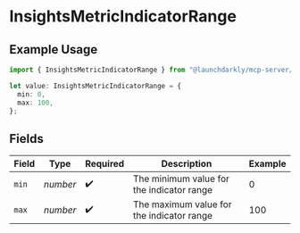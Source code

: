 # InsightsMetricIndicatorRange

## Example Usage

```typescript
import { InsightsMetricIndicatorRange } from "@launchdarkly/mcp-server/models/components";

let value: InsightsMetricIndicatorRange = {
  min: 0,
  max: 100,
};
```

## Fields

| Field                                     | Type                                      | Required                                  | Description                               | Example                                   |
| ----------------------------------------- | ----------------------------------------- | ----------------------------------------- | ----------------------------------------- | ----------------------------------------- |
| `min`                                     | *number*                                  | :heavy_check_mark:                        | The minimum value for the indicator range | 0                                         |
| `max`                                     | *number*                                  | :heavy_check_mark:                        | The maximum value for the indicator range | 100                                       |